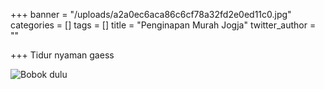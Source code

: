 +++
banner = "/uploads/a2a0ec6aca86c6cf78a32fd2e0ed11c0.jpg"
categories = []
tags = []
title = "Penginapan Murah Jogja"
twitter_author = ""

+++
Tidur nyaman gaess

![Bobok dulu](/uploads/14-56-08-fehe5syaqaapyka.jpg "Bobok")